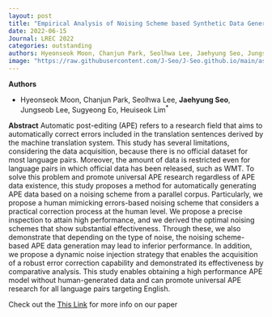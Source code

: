 ```yaml
---
layout: post
title: "Empirical Analysis of Noising Scheme based Synthetic Data Generation for Automatic Post-editing"
date: 2022-06-15
Journal: LREC 2022
categories: outstanding
authors: Hyeonseok Moon, Chanjun Park, Seolhwa Lee, Jaehyung Seo, Jungseob Lee, Sugyeong Eo, Heuiseok Lim*
image: "https://raw.githubusercontent.com/J-Seo/J-Seo.github.io/main/assets/img/lrec2022.png"
---
```

**Authors**
- Hyeonseok Moon, Chanjun Park, Seolhwa Lee, **Jaehyung Seo**, Jungseob Lee, Sugyeong Eo, Heuiseok Lim<sup>*</sup>

**Abstract**
Automatic post-editing (APE) refers to a research field that aims to automatically correct errors included in the translation sentences derived by the machine translation system. This study has several limitations, considering the data acquisition, because there is no official dataset for most language pairs. Moreover, the amount of data is restricted even for language pairs in which official data has been released, such as WMT. To solve this problem and promote universal APE research regardless of APE data existence, this study proposes a method for automatically generating APE data based on a noising scheme from a parallel corpus. Particularly, we propose a human mimicking errors-based noising scheme that considers a practical correction process at the human level. We propose a precise inspection to attain high performance, and we derived the optimal noising schemes that show substantial effectiveness. Through these, we also demonstrate that depending on the type of noise, the noising scheme-based APE data generation may lead to inferior performance. In addition, we propose a dynamic noise injection strategy that enables the acquisition of a robust error correction capability and demonstrated its effectiveness by comparative analysis. This study enables obtaining a high performance APE model without human-generated data and can promote universal APE research for all language pairs targeting English.

Check out the [This Link][DOI] for more info on our paper

[DOI]: https://aclanthology.org/2022.lrec-1.93

